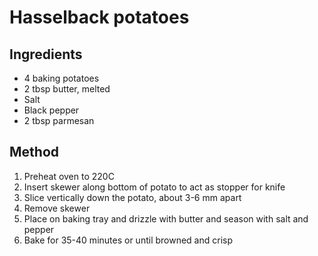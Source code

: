 # Hasselback potatoes

## Ingredients
* 4 baking potatoes
* 2 tbsp butter, melted
* Salt
* Black pepper
* 2 tbsp parmesan

## Method
1. Preheat oven to 220C
2. Insert skewer along bottom of potato to act as stopper for knife
3. Slice vertically down the potato, about 3-6 mm apart
4. Remove skewer
5. Place on baking tray and drizzle with butter and season with salt and pepper
6. Bake for 35-40 minutes or until browned and crisp

